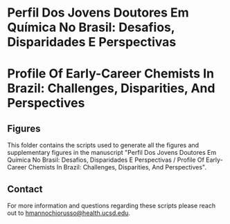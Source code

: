 # Perfil Dos Jovens Doutores Em Química No Brasil: Desafios, Disparidades E Perspectivas

# Profile Of Early-Career Chemists In Brazil: Challenges, Disparities, And Perspectives

## Figures
This folder contains the scripts used to generate all the figures and supplementary figures in the manuscript "Perfil Dos Jovens Doutores Em Química No Brasil: Desafios, Disparidades E Perspectivas / Profile Of Early-Career Chemists In Brazil: Challenges, Disparities, And Perspectives".

## Contact
For more information and questions regarding these scripts please reach out to hmannochiorusso@health.ucsd.edu.
